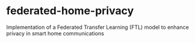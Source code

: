 # federated-home-privacy
Implementation of a Federated Transfer Learning (FTL) model to enhance privacy in smart home communications
